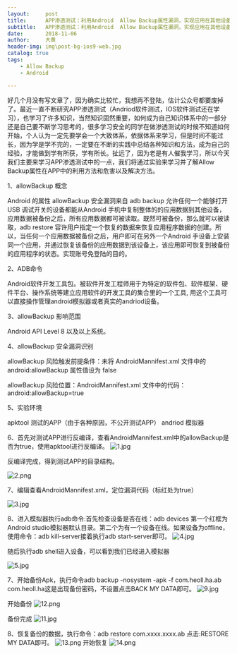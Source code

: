 ```yaml
---
layout:     post
title:      APP渗透测试：利用Android  Allow Backup属性漏洞，实现应用在其他设备免密码登陆。
subtitle:   APP渗透测试：利用Android  Allow Backup属性漏洞，实现应用在其他设备免密码登陆。
date:       2018-11-06
author:     大黄
header-img: img\post-bg-ios9-web.jpg
catalog: true
tags:
    - Allow Backup
    - Android 

---
```

好几个月没有写文章了，因为确实比较忙，我想再不登陆，估计公众号都要废掉了。最近一直不断研究APP渗透测试（Andriod软件测试，IOS软件测试还在学习），也学习了许多知识，当然知识固然重要，如何成为自己知识体系中的一部分还是自己要不断学习思考的，很多学习安全的同学在做渗透测试的时候不知道如何开始，个人认为一定先要学会一个大致体系，依据体系来学习，但是时间不能过长，因为学是学不完的，一定要在不断的实践中总结各种知识和方法，成为自己的经验，才能做到学有所获，学有所长。扯远了，因为老是有人催我学习，所以今天我们主要来学习APP渗透测试中的一点，我们将通过实验来学习并了解Allow Backup属性在APP中的利用方法和危害以及解决方法。

1、allowBackup  概念

Android 的属性 allowBackup 安全漏洞来自 adb backup 允许任何一个能够打开 USB 调试开关的设备都能从Android 手机中复制整体的的应用数据到其他设备，应用数据被备份之后，所有应用数据都可被读取。既然可被备份，那么就可以被读取，adb restore 容许用户指定一个恢复的数据来恢复应用程序数据的创建。所以，当任何一个应用数据被备份之后，用户即可在另外一个Android 手设备上安装同一个应用，并通过恢复该备份的应用数据到该设备上，该应用即可恢复到被备份的应用程序的状态。实现账号免登陆的目的。

2、ADB命令

Android软件开发工具包。被软件开发工程师用于为特定的软件包、软件框架、硬件平台、操作系统等建立应用软件的开发工具的集合里的一个工具, 用这个工具可以直接操作管理android模拟器或者真实的andriod设备。

3、allowBackup 影响范围

Android API Level 8 以及以上系统。

4、allowBackup 安全漏洞识别

allowBackup 风险触发前提条件：未将 AndroidMannifest.xml 文件中的 android:allowBackup 属性值设为 false 

allowBackup 风险位置：AndroidMannifest.xml 文件中的代码：android:allowBackup=true

5、实验环境

apktool 
测试的APP（由于各种原因，不公开测试APP）
andriod 模拟器

6、首先对测试APP进行反编译，查看AndroidMannifest.xml中的allowBackup是否为true，使用apktool进行反编译。
![1.jpg](https://github.com/huangqiuhao/huangqiuhao.github.io/blob/master/img/1.jpg?raw=true)

反编译完成，得到测试APP的目录结构。

![2.png](https://github.com/huangqiuhao/huangqiuhao.github.io/blob/master/img/2.png?raw=true)

7、编辑查看AndroidMannifest.xml，定位漏洞代码（标红处为true）

![3.jpg](https://github.com/huangqiuhao/huangqiuhao.github.io/blob/master/img/3.jpg?raw=true)

8、进入模拟器执行adb命令:首先检查设备是否在线：adb devices  第一个红框为Android studio模拟器默认目录。第二个为有一个设备在线。如果设备为offline，使用命令：adb  kill-server接着执行adb  start-server即可。
![4.jpg](https://github.com/huangqiuhao/huangqiuhao.github.io/blob/master/img/4.jpg?raw=true)

随后执行adb  shell进入设备，可以看到我们已经进入模拟器

![5.jpg](https://github.com/huangqiuhao/huangqiuhao.github.io/blob/master/img/5.jpg?raw=true)

7、开始备份Apk，执行命令adb backup -nosystem -apk -f com.heoll.ha.ab com.heoll.ha这是出现备份密码，不设置点击BACK MY  DATA即可。
![9.jpg](https://github.com/huangqiuhao/huangqiuhao.github.io/blob/master/img/9.jpg?raw=true)

开始备份
![12.png](https://github.com/huangqiuhao/huangqiuhao.github.io/blob/master/img/12.png?raw=true)

备份完成
![11.jpg](https://github.com/huangqiuhao/huangqiuhao.github.io/blob/master/img/11.jpg?raw=true)

8、恢复备份的数据，执行命令：adb  restore  com.xxxx.xxxx.ab  点击:RESTORE  MY DATA即可。
![13.png](https://github.com/huangqiuhao/huangqiuhao.github.io/blob/master/img/13.png?raw=true)
开始恢复
![14.png](https://github.com/huangqiuhao/huangqiuhao.github.io/blob/master/img/14.png?raw=true)








